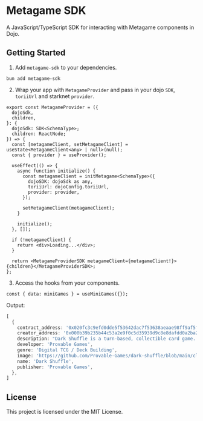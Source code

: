 # Metagame SDK

A JavaScript/TypeScript SDK for interacting with Metagame components in Dojo.

## Getting Started

1. Add `metagame-sdk` to your dependencies.

```shell
bun add metagame-sdk
```

2. Wrap your app with `MetagameProvider` and pass in your dojo `SDK`, `toriiUrl` and starknet `provider`.

```tsx
export const MetagameProvider = ({
  dojoSdk,
  children,
}: {
  dojoSdk: SDK<SchemaType>;
  children: ReactNode;
}) => {
  const [metagameClient, setMetagameClient] = useState<MetagameClient<any> | null>(null);
  const { provider } = useProvider();

  useEffect(() => {
    async function initialize() {
      const metagameClient = initMetagame<SchemaType>({
        dojoSDK: dojoSdk as any,
        toriiUrl: dojoConfig.toriiUrl,
        provider: provider,
      });

      setMetagameClient(metagameClient);
    }

    initialize();
  }, []);

  if (!metagameClient) {
    return <div>Loading...</div>;
  }

  return <MetagameProviderSDK metagameClient={metagameClient!}>{children}</MetagameProviderSDK>;
};
```

3. Access the hooks from your components.

```tsx
const { data: miniGames } = useMiniGames({});
```

Output:

```ts
[
  {
    contract_address: '0x020fc3c9efd0dde5f53642dac7f53638aeaae98ff9af5f1642546f389ce9dec5',
    creator_address: '0x000b39b235b44c53a2e9f0c5d35939d9c8e8dafdd0a2ba2e695b501fc1e9fd2f',
    description: "Dark Shuffle is a turn-based, collectible card game. Build your deck, battle monsters, and explore a procedurally generated world.",
    developer: 'Provable Games',
    genre: 'Digital TCG / Deck Building',
    image: 'https://github.com/Provable-Games/dark-shuffle/blob/main/client/public/favicon.svg',
    name: 'Dark Shuffle',
    publisher: 'Provable Games',
  },
]
```

## License

This project is licensed under the MIT License.
